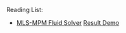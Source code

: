 Reading List:
- [MLS-MPM Fluid Solver](https://yuanming.taichi.graphics/publication/2019-mpm-tutorial/) [Result Demo](https://twitter.com/mxsage/status/1529511851129724929?s=20&t=YIXSKUPLcPjBtUHq9uBrrg)


